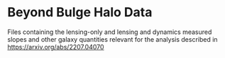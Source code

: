 # Beyond Bulge Halo Data
Files containing the lensing-only and lensing and dynamics measured slopes and other galaxy quantities relevant for the analysis described in https://arxiv.org/abs/2207.04070 
